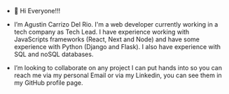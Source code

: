 - 👋 Hi Everyone!!! 

- I’m Agustin Carrizo Del Rio. I'm a web developer currently working in a 
tech company as Tech Lead. I have experience working with JavaScripts frameworks (React, Next and Node) and have some experience with Python (Django and Flask). I also have experience with SQL and noSQL databases.

- I’m looking to collaborate on any project I can put hands into so you can reach me via my personal Email or via my Linkedin, you can see them in my GitHub profile page.


<!---
AgusCarrizo94/AgusCarrizo94 is a ✨ special ✨ repository because its `README.md` (this file) appears on your GitHub profile.
You can click the Preview link to take a look at your changes.
--->

